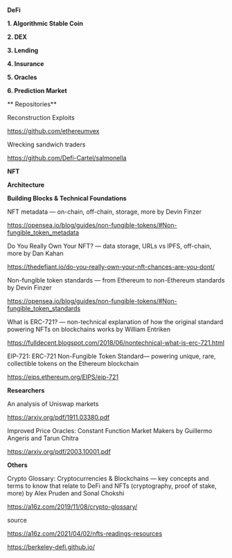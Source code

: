 **DeFi**

**1. Algorithmic Stable Coin**

**2. DEX**

**3. Lending**

**4. Insurance**

**5. Oracles**

**6. Prediction Market**

** Repositories**

Reconstruction Exploits

https://github.com/ethereumvex

Wrecking sandwich traders

https://github.com/Defi-Cartel/salmonella

**NFT**

**Architecture**

**Building Blocks & Technical Foundations**

NFT metadata — on-chain, off-chain, storage, more by Devin Finzer

https://opensea.io/blog/guides/non-fungible-tokens/#Non-fungible_token_metadata 








Do You Really Own Your NFT? — data storage, URLs vs IPFS, off-chain, more by Dan Kahan

https://thedefiant.io/do-you-really-own-your-nft-chances-are-you-dont/


Non-fungible token standards — from Ethereum to non-Ethereum standards by Devin Finzer

https://opensea.io/blog/guides/non-fungible-tokens/#Non-fungible_token_standards


What is ERC-721? — non-technical explanation of how the original standard powering NFTs on blockchains works by William Entriken

https://fulldecent.blogspot.com/2018/06/nontechnical-what-is-erc-721.html


EIP-721: ERC-721 Non-Fungible Token Standard— powering unique, rare, collectible tokens on the Ethereum blockchain

https://eips.ethereum.org/EIPS/eip-721

**Researchers**

An analysis of Uniswap markets

https://arxiv.org/pdf/1911.03380.pdf


Improved Price Oracles: Constant Function Market Makers by Guillermo Angeris and Tarun Chitra

https://arxiv.org/pdf/2003.10001.pdf 

**Others**

Crypto Glossary: Cryptocurrencies & Blockchains — key concepts and terms to know that relate to DeFi and NFTs (cryptography, proof of stake, more) by Alex Pruden and Sonal Chokshi

https://a16z.com/2019/11/08/crypto-glossary/ 


source

https://a16z.com/2021/04/02/nfts-readings-resources

https://berkeley-defi.github.io/


